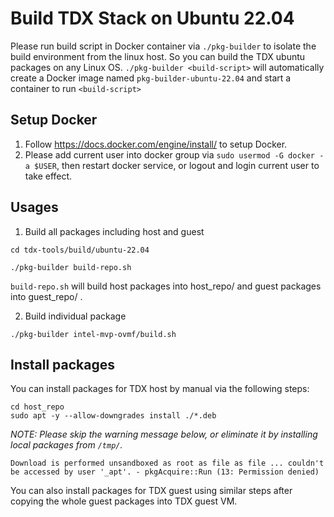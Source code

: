 
# Build TDX Stack on Ubuntu 22.04

Please run build script in Docker container via `./pkg-builder` to isolate the
build environment from the linux host. So you can build the TDX ubuntu packages
on any Linux OS. `./pkg-builder <build-script>` will automatically create a
Docker image named `pkg-builder-ubuntu-22.04` and start a container to run `<build-script>`

## Setup Docker

1. Follow https://docs.docker.com/engine/install/ to setup Docker.
2. Please add current user into docker group via `sudo usermod -G docker -a $USER`,
then restart docker service, or logout and login current user to take effect.

## Usages

1. Build all packages including host and guest

```
cd tdx-tools/build/ubuntu-22.04

./pkg-builder build-repo.sh
```

`build-repo.sh` will build host packages into host_repo/ and guest packages into guest_repo/ .

2. Build individual package


```
./pkg-builder intel-mvp-ovmf/build.sh
```

## Install packages

You can install packages for TDX host by manual via the following steps:

```
cd host_repo
sudo apt -y --allow-downgrades install ./*.deb
```

_NOTE: Please skip the warning message below, or eliminate it by installing local packages from `/tmp/`._

```
Download is performed unsandboxed as root as file as file ... couldn't be accessed by user '_apt'. - pkgAcquire::Run (13: Permission denied)
```

You can also install packages for TDX guest using similar steps after copying the
whole guest packages into TDX guest VM.
